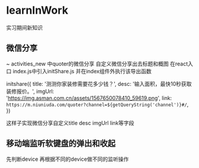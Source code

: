 # learnInWork
实习期间新知识


## 微信分享
~ activities_new 中quoter的微信分享  自定义微信分享出去标题和概图
在react入口 index.js中引入initShare.js   并在index组件外执行该导出函数

initshare({
    title: '测测你家装修需要花多少钱？', 
    desc: '输入面积，最快10秒获取装修报价。', 
    imgUrl: 'https://img.asman.com.cn/assets/1567650078410_59619.png',
    link: `https://m.niuniuda.com/quoter?channel=${getQueryString('channel')}#/`,
})

这样子实现微信分享自定义title desc imgUrl link等字段

## 移动端监听软键盘的弹出和收起
先判断device 再根据不同的device做不同的监听操作